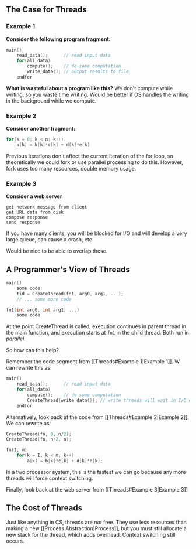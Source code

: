 ## The Case for Threads

### Example 1
**Consider the following program fragment:**
```C
main()
	read_data();      // read input data
	for(all_data)
		compute();    // do some computation
		write_data(); // output results to file
	endfor
```

**What is wasteful about a program like this?**
We don't compute while writing, so you waste time writing. Would be better if OS handles the writing in the background while we compute.


### Example 2
**Consider another fragment:**
```c
for(k = 0; k < n; k++)
	a[k] = b[k]*c[k] + d[k]*e[k]
```

Previous iterations don't affect the current iteration of the for loop, so theoretically we could fork or use parallel processing to do this. However, fork uses too many resources, double memory usage.

### Example 3
**Consider a web server**
```
get network message from client
get URL data from disk
compose response
send response
```

If you have many clients, you will be blocked for I/O and will develop a very large queue, can cause a crash, etc.

Would be nice to be able to overlap these.

## A Programmer's View of Threads

```c
main()
	some code
	tid = CreateThread(fn1, arg0, arg1, ...);
	// ... some more code

fn1(int arg0, int arg1, ...)
	some code
```

At the point CreateThread is called, execution continues in parent thread in the main function, and execution starts at `fn1` in the child thread. Both run in *parallel*.

So how can this help?

Remember the code segment from [[Threads#Example 1|Example 1]]. W can rewrite this as:

```c
main()
	read_data();      // read input data
	for(all_data)
		compute();    // do some computation
		CreateThread(write_data()); // write threads will wait in I/O queue
	endfor
```

Alternatively, look back at the code from [[Threads#Example 2|Example 2]]. We can rewrite as:

```c
CreateThread(fn, 0, n/2);
CreateThread(fn, n/2, n);

fn(I, m)
	for(k = I; k < m; k++)
		a[k] = b[k]*c[k] + d[k]*e[k];
```

In a two processor system, this is the fastest we can go because any more threads will force context switching.

Finally, look back at the web server from [[Threads#Example 3|Example 3]]
## The Cost of Threads

Just like anything in CS, threads are *not* free. They use less resources than making a new [[Process Abstraction|Process]], but you must still allocate a new stack for the thread, which adds overhead. Context switching still occurs.